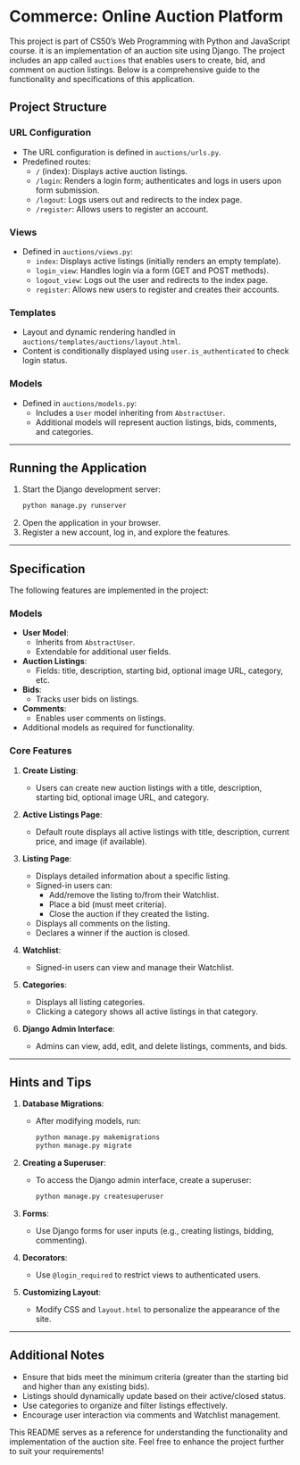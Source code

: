 # Commerce: Online Auction Platform

This project is part of CS50’s Web Programming with Python and JavaScript course. it is an implementation of an auction site using Django. The project includes an app called `auctions` that enables users to create, bid, and comment on auction listings. Below is a comprehensive guide to the functionality and specifications of this application.

## Project Structure

### URL Configuration
- The URL configuration is defined in `auctions/urls.py`.
- Predefined routes:
  - `/` (index): Displays active auction listings.
  - `/login`: Renders a login form; authenticates and logs in users upon form submission.
  - `/logout`: Logs users out and redirects to the index page.
  - `/register`: Allows users to register an account.

### Views
- Defined in `auctions/views.py`:
  - `index`: Displays active listings (initially renders an empty template).
  - `login_view`: Handles login via a form (GET and POST methods).
  - `logout_view`: Logs out the user and redirects to the index page.
  - `register`: Allows new users to register and creates their accounts.

### Templates
- Layout and dynamic rendering handled in `auctions/templates/auctions/layout.html`.
- Content is conditionally displayed using `user.is_authenticated` to check login status.

### Models
- Defined in `auctions/models.py`:
  - Includes a `User` model inheriting from `AbstractUser`.
  - Additional models will represent auction listings, bids, comments, and categories.

---

## Running the Application
1. Start the Django development server:
   ```bash
   python manage.py runserver
   ```
2. Open the application in your browser.
3. Register a new account, log in, and explore the features.

---

## Specification
The following features are implemented in the project:

### Models
- **User Model**:
  - Inherits from `AbstractUser`.
  - Extendable for additional user fields.
- **Auction Listings**:
  - Fields: title, description, starting bid, optional image URL, category, etc.
- **Bids**:
  - Tracks user bids on listings.
- **Comments**:
  - Enables user comments on listings.
- Additional models as required for functionality.

### Core Features
1. **Create Listing**:
   - Users can create new auction listings with a title, description, starting bid, optional image URL, and category.

2. **Active Listings Page**:
   - Default route displays all active listings with title, description, current price, and image (if available).

3. **Listing Page**:
   - Displays detailed information about a specific listing.
   - Signed-in users can:
     - Add/remove the listing to/from their Watchlist.
     - Place a bid (must meet criteria).
     - Close the auction if they created the listing.
   - Displays all comments on the listing.
   - Declares a winner if the auction is closed.

4. **Watchlist**:
   - Signed-in users can view and manage their Watchlist.

5. **Categories**:
   - Displays all listing categories.
   - Clicking a category shows all active listings in that category.

6. **Django Admin Interface**:
   - Admins can view, add, edit, and delete listings, comments, and bids.

---

## Hints and Tips
1. **Database Migrations**:
   - After modifying models, run:
     ```bash
     python manage.py makemigrations
     python manage.py migrate
     ```

2. **Creating a Superuser**:
   - To access the Django admin interface, create a superuser:
     ```bash
     python manage.py createsuperuser
     ```

3. **Forms**:
   - Use Django forms for user inputs (e.g., creating listings, bidding, commenting).

4. **Decorators**:
   - Use `@login_required` to restrict views to authenticated users.

5. **Customizing Layout**:
   - Modify CSS and `layout.html` to personalize the appearance of the site.

---

## Additional Notes
- Ensure that bids meet the minimum criteria (greater than the starting bid and higher than any existing bids).
- Listings should dynamically update based on their active/closed status.
- Use categories to organize and filter listings effectively.
- Encourage user interaction via comments and Watchlist management.

This README serves as a reference for understanding the functionality and implementation of the auction site. Feel free to enhance the project further to suit your requirements!


